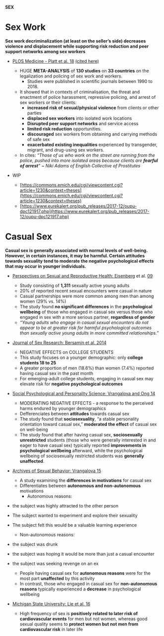 **SEX**
# **Sex Work**
**Sex work decriminalization (at least on the seller’s side) decreases violence and displacement while supporting risk reduction and peer support networks among sex workers**

- [PLOS Medicine - Platt et al. 18](https://journals.plos.org/plosmedicine/article?id=10.1371/journal.pmed.1002680) [(cited here)](https://www.reuters.com/article/us-global-women-prostitution/legalizing-prostitution-lowers-violence-and-disease-report-says-idUSKBN1OA28N)

  - HUGE **META-ANALYSIS** of **130 studies** on **33 countries** on the legalization and policing of sex work and workers.
    - Studies were published in scientific journals between 1990 to 2018.
  - It showed that in contexts of criminalisation, the threat and enactment of police harassment, repressive policing, and arrest of sex workers or their clients:
    - **increased risk of sexual/physical violence** from clients or other parties
    - **displaced sex workers** into isolated work locations
    - **Disrupted peer support networks** and service access
    - **limited risk reduction** opportunities.
    - **discouraged** sex workers from obtaining and carrying methods of safe sex
    - **exacerbated existing inequalities** experienced by transgender, migrant, and drug-using sex workers.
  - In cites: *“Those of us who work on the street are running from the police, pushed into more isolated areas because clients are **fearful of arrest**” ~ Niki Adams of English Collective of Prostitutes*

- WIP
  - [https://commons.emich.edu/cgi/viewcontent.cgi?article=1230&context=theses](https://commons.emich.edu/cgi/viewcontent.cgi?article=1230&context=theses)
  - [https://www.eurekalert.org/pub_releases/2017-12/oupu-dpc121917.php](https://www.eurekalert.org/pub_releases/2017-12/oupu-dpc121917.php)

# **Casual Sex**
**Casual sex is generally associated with normal levels of well-being. However, in certain instances, it may be harmful. Certain attitudes towards sexuality tend to moderate the negative psychological effects that may occur in younger individuals.**

- [Perspectives on Sexual and Reproductive Health: ](https://www.ncbi.nlm.nih.gov/pubmed/20444178)[Eisenber](https://www.ncbi.nlm.nih.gov/pubmed/?term=Eisenberg%20ME%5BAuthor%5D&cauthor=true&cauthor_uid=20444178)g et al. [09](https://www.ncbi.nlm.nih.gov/pubmed/20444178) 
  - Study consisting of **1,311** sexually active young adults
  - 20% of reported recent sexual encounters were casual in nature
  - Casual partnerships were more common among men than among women (29% vs. 14%)
  - The study found **no significant differences** in the **psychological wellbeing** of those who engaged in casual sex versus those who engaged in sex with a more serious partner, **regardless of gender**
  - *“Young adults who engage in casual sexual encounters do not appear to be at greater risk for harmful psychological outcomes than sexually active young adults in more committed relationships.”*

- [Journal of Sex Research: Bersamin et al. 2014](https://www.tandfonline.com/doi/abs/10.1080/00224499.2013.772088%23.VXIOpFxVhBc)
  - NEGATIVE EFFECTS on COLLEGE STUDENTS
  - This study focuses on a younger demographic: only **college students 18 to 25**
  - A greater proportion of men (18.6%) than women (7.4%) reported having casual sex in the past month
  - For emerging-adult college students, engaging in casual sex may elevate risk for **negative psychological outcomes**

- [ Social Psychological and Personality Science: Vrangalova and Ong 14](https://journals.sagepub.com/doi/abs/10.1177/1948550614537308)
  - MODERATING NEGATIVE EFFECTS - a response to the perceived harms endured by younger demographics
  - Defferenciates between **attitudes** towards casual sex
  - The study found that **sociosexuality**, “a stable personality orientation toward casual sex,” **moderated the effect** of casual sex on well-being
  - The study found that after having casual sex, **sociosexually unrestricted** students (those who were generally interested in and eager to have casual sex) typically reported **improvements in psychological wellbeing** afterward, while the psychological wellbeing of sociosexually restricted students was **generally unaffected**.

- [Archives of Sexual Behavior: Vrangalova 15](https://www.ncbi.nlm.nih.gov/pubmed/24496788)
  - A study examining the **differences in motivations** for casual sex
  - Differentiates between **autonomous and non-autonomous** motivations
    - Autonomous reasons:
- the subject was highly attracted to the other person
- The subject wanted to experiment and explore their sexuality
- The subject felt this would be a valuable learning experience
    - Non-autonomous reasons:
- the subject was drunk
- the subject was hoping it would be more than just a casual encounter
- the subject was seeking revenge on an ex
  - People having casual sex for **autonomous reasons** were for the most part **unaffected** by this activity
  - In contrast, those who engaged in casual sex for **non-autonomous reasons** typically experienced a **decrease** in psychological wellbeing

- [Michigan State University: Lie et al. 16](https://www.ncbi.nlm.nih.gov/pmc/articles/PMC5052677/)
  - High frequency of sex is **positively related to later risk of cardiovascular events** for men but not women, whereas good sexual quality seems to **protect women but not men from cardiovascular risk** in later life